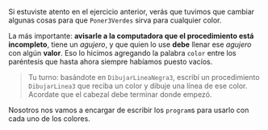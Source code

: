 Si estuviste atento en el ejercicio anterior, verás que tuvimos que cambiar algunas cosas para que `Poner3Verdes` sirva para cualquier color.

La más importante: **avisarle a la computadora que el procedimiento está incompleto**, tiene un _agujero_, y que quien lo use **debe** llenar ese _agujero_ con algún **valor**. Eso lo hicimos agregando la palabra `color` entre los paréntesis que hasta ahora siempre habíamos puesto vacíos.

> Tu turno: basándote en `DibujarLineaNegra3`, escribí un procedimiento `DibujarLinea3` que reciba un color y dibuje una línea de ese color. Acordate que el cabezal debe terminar donde empezó.

Nosotros nos vamos a encargar de escribir los `program`s para usarlo con cada uno de los colores.